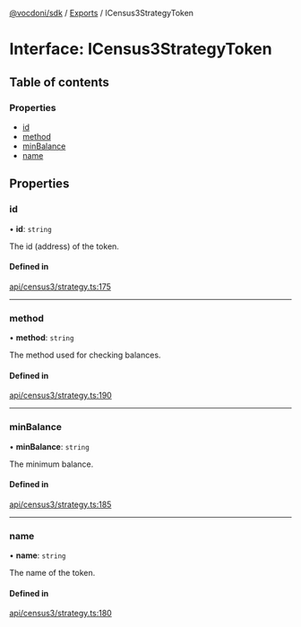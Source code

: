[@vocdoni/sdk](/sdk) / [Exports](../modules.md) / ICensus3StrategyToken

# Interface: ICensus3StrategyToken

## Table of contents

### Properties

- [id](ICensus3StrategyToken.md#id)
- [method](ICensus3StrategyToken.md#method)
- [minBalance](ICensus3StrategyToken.md#minbalance)
- [name](ICensus3StrategyToken.md#name)

## Properties

### id

• **id**: `string`

The id (address) of the token.

#### Defined in

[api/census3/strategy.ts:175](https://github.com/vocdoni/vocdoni-sdk/blob/0a4464c/src/api/census3/strategy.ts#L175)

___

### method

• **method**: `string`

The method used for checking balances.

#### Defined in

[api/census3/strategy.ts:190](https://github.com/vocdoni/vocdoni-sdk/blob/0a4464c/src/api/census3/strategy.ts#L190)

___

### minBalance

• **minBalance**: `string`

The minimum balance.

#### Defined in

[api/census3/strategy.ts:185](https://github.com/vocdoni/vocdoni-sdk/blob/0a4464c/src/api/census3/strategy.ts#L185)

___

### name

• **name**: `string`

The name of the token.

#### Defined in

[api/census3/strategy.ts:180](https://github.com/vocdoni/vocdoni-sdk/blob/0a4464c/src/api/census3/strategy.ts#L180)
